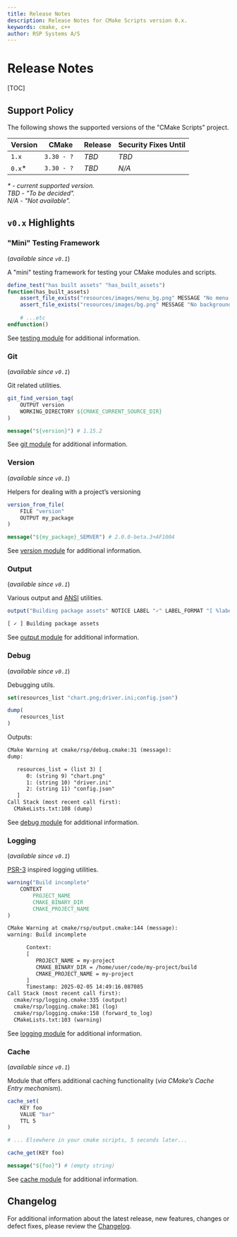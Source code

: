 ```yaml
---
title: Release Notes
description: Release Notes for CMake Scripts version 0.x.
keywords: cmake, c++
author: RSP Systems A/S
---
```


# Release Notes

[TOC]

## Support Policy

The following shows the supported versions of the "CMake Scripts" project.

| Version | CMake       | Release | Security Fixes Until |
|---------|-------------|---------|----------------------|
| `1.x`   | `3.30 - ?`  | _TBD_   | _TBD_                |
| `0.x`*  | `3.30 - ? ` | _TBD_   | _N/A_                |

_* - current supported version._ \
_TBD - "To be decided"._ \
_N/A - "Not available"._

## `v0.x` Highlights

### "Mini" Testing Framework

(_available since `v0.1`_)

A "mini" testing framework for testing your CMake modules and scripts.

```cmake
define_test("has built assets" "has_built_assets")
function(has_built_assets)
    assert_file_exists("resources/images/menu_bg.png" MESSAGE "No menu bg")
    assert_file_exists("resources/images/bg.png" MESSAGE "No background")
    
    # ...etc
endfunction()
```

See [testing module](./modules/testing/cmake/index.md) for additional information.

### Git

(_available since `v0.1`_)

Git related utilities.

```cmake
git_find_version_tag(
    OUTPUT version
    WORKING_DIRECTORY ${CMAKE_CURRENT_SOURCE_DIR}
)

message("${version}") # 1.15.2
```

See [git module](./modules/git/index.md) for additional information.

### Version

(_available since `v0.1`_)

Helpers for dealing with a project’s versioning

```cmake
version_from_file(
    FILE "version"
    OUTPUT my_package
)

message("${my_package}_SEMVER") # 2.0.0-beta.3+AF1004
```

See [version module](./modules/version/index.md) for additional information.

### Output

(_available since `v0.1`_)

Various output and [ANSI](./modules/output/ansi.md) utilities.

```cmake
output("Building package assets" NOTICE LABEL "✓" LABEL_FORMAT "[ %label% ] ")
```

```txt
[ ✓ ] Building package assets
```

See [output module](./modules/output/index.md) for additional information.

### Debug

(_available since `v0.1`_)

Debugging utils.

```cmake
set(resources_list "chart.png;driver.ini;config.json")

dump(
    resources_list
)
```

Outputs:

```txt
CMake Warning at cmake/rsp/debug.cmake:31 (message):
dump:

   resources_list = (list 3) [ 
      0: (string 9) "chart.png"
      1: (string 10) "driver.ini"
      2: (string 11) "config.json"
   ]
Call Stack (most recent call first):
  CMakeLists.txt:108 (dump)
```

See [debug module](./modules/debug/index.md) for additional information.


### Logging

(_available since `v0.1`_)

[PSR-3](https://www.php-fig.org/psr/psr-3/) inspired logging utilities.

```cmake
warning("Build incomplete"
    CONTEXT
        PROJECT_NAME
        CMAKE_BINARY_DIR
        CMAKE_PROJECT_NAME
)
```

```txt
CMake Warning at cmake/rsp/output.cmake:144 (message):
warning: Build incomplete

      Context: 
      [
         PROJECT_NAME = my-project
         CMAKE_BINARY_DIR = /home/user/code/my-project/build
         CMAKE_PROJECT_NAME = my-project
      ]
      Timestamp: 2025-02-05 14:49:16.087085
Call Stack (most recent call first):
  cmake/rsp/logging.cmake:335 (output)
  cmake/rsp/logging.cmake:381 (log)
  cmake/rsp/logging.cmake:158 (forward_to_log)
  CMakeLists.txt:103 (warning)
```

See [logging module](./modules/logging/index.md) for additional information.

### Cache

(_available since `v0.1`_)

Module that offers additional caching functionality (_via CMake’s Cache Entry mechanism_).

```cmake
cache_set(
    KEY foo
    VALUE "bar"
    TTL 5
)

# ... Elsewhere in your cmake scripts, 5 seconds later...

cache_get(KEY foo)

message("${foo}") # (empty string)
```

See [cache module](./modules/cache/index.md) for additional information.

## Changelog

For additional information about the latest release, new features, changes or defect fixes, please review the
[Changelog](https://github.com/rsps/cmake-scripts/blob/main/CHANGELOG.md).


